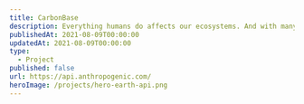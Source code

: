 ```yaml
---
title: CarbonBase
description: Everything humans do affects our ecosystems. And with many of the Earth's systems at tipping points, there must be accessibility and modernization of climate data platforms.
publishedAt: 2021-08-09T00:00:00
updatedAt: 2021-08-09T00:00:00
type:
  - Project
published: false
url: https://api.anthropogenic.com/
heroImage: /projects/hero-earth-api.png
---
```

